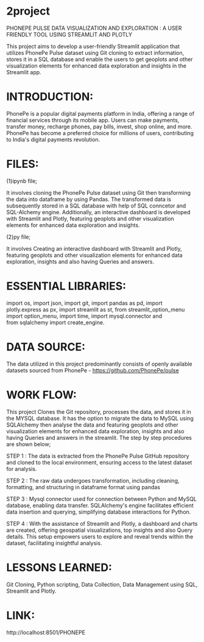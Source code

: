 # 2project
PHONEPE PULSE DATA VISUALIZATION AND EXPLORATION : A USER FRIENDLY TOOL USING STREAMLIT AND PLOTLY

This project aims to develop a user-friendly Streamlit application that utilizes PhonePe Pulse dataset using Git cloning to extract information, stores it in a SQL database and enable the users to get geoplots and other visualization elements for enhanced data exploration and insights in the Streamlit app.

# INTRODUCTION:

PhonePe is a popular digital payments platform in India, offering a range of financial services through its mobile app. Users can make payments, transfer money, recharge phones, pay bills, invest, shop online, and more.
PhonePe has become a preferred choice for millions of users, contributing to India's digital payments revolution.

# FILES:

(1)ipynb file;
 
   It involves cloning the PhonePe Pulse dataset using Git then transforming the data into dataframe by using Pandas. The transformed data is subsequently stored in a SQL database with help of SQL conncetor and SQL-Alchemy engine. Additionally, an interactive dashboard is developed with Streamlit and Plotly, featuring geoplots and other visualization elements for enhanced data exploration and insights.

(2)py file;

  It involves Creating an interactive dashboard with Streamlit and Plotly, featuring geoplots and other visualization elements for enhanced data exploration, insights and also having Queries and answers.

# ESSENTIAL LIBRARIES:

import os, 
import json, 
import git, 
import pandas as pd, 
import plotly.express as px, 
import streamlit as st, 
from streamlit_option_menu import option_menu, 
import time, 
import mysql.connector and  
from sqlalchemy import create_engine.

# DATA SOURCE:

The data utilized in this project predominantly consists of openly available datasets sourced from PhonePe - https://github.com/PhonePe/pulse

# WORK FLOW:

This project Clones the Git repository, processes the data, and stores it in the MYSQL database. It has the option to migrate the data to MySQL using SQLAlchemy then analyse the data and featuring geoplots and other visualization elements for enhanced data exploration, insights and also having Queries and answers in the streamlit. 
The step by step procedures are shown below;

STEP 1 : The data is extracted from the PhonePe Pulse GitHub repository and cloned to the local environment, ensuring access to the latest dataset for analysis.

STEP 2 : The raw data undergoes transformation, including cleaning, formatting, and structuring in dataframe format using pandas

STEP 3 : Mysql connector used for connection between Python and MySQL database, enabling data transfer. SQLAlchemy's engine facilitates efficient data insertion and querying, simplifying 
         database interactions for Python.
        
STEP 4 : With the assistance of Streamlit and Plotly, a dashboard and charts are created, offering geospatial visualizations, top insights and also Query details. This setup empowers 
         users to explore and reveal trends within the dataset, facilitating insightful analysis.

# LESSONS LEARNED:

Git Cloning, Python scripting, Data Collection, Data Management using SQL, Streamlit and Plotly.

# LINK:

http://localhost:8501/PHONEPE
